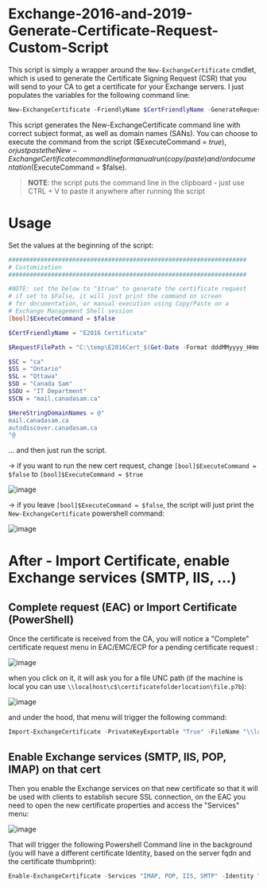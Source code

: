 # Exchange-2016-and-2019-Generate-Certificate-Request-Custom-Script

This script is simply a wrapper around the ```New-ExchangeCertificate``` cmdlet, which is used to generate the Certificate Signing Request (CSR) that you will send to your CA to get a certificate for your Exchange servers. I just populates the variables for the following command line:

```powershell
New-ExchangeCertificate -FriendlyName $CertFriendlyName -GenerateRequest -KeySize 2048 -SubjectName $SubjectName -DomainName $DomainNames -PrivateKeyExportable $true -RequestFile $RequestFilePath -ErrorAction Stop
```

This script generates the New-ExchangeCertificate command line with correct subject format, as well as domain names (SANs). You can choose to execute the command from the script ($ExecuteCommand = $true), or just paste the New-ExchangeCertificate command line for manual run (copy/paste) and/or documentation ($ExecuteCommand = $false).

> **NOTE**: the script puts the command line in the clipboard - just use CTRL + V to paste it anywhere after running the script

# Usage

Set the values at the beginning of the script:

```powershell
###################################################################
# Customization
###################################################################

#NOTE: set the below to "$true" to generate the certificate request
# if set to $False, it will just print the command on screen
# for documentation, or manual execution using Copy/Paste on a
# Exchange Management Shell session
[bool]$ExecuteCommand = $false

$CertFriendlyName = "E2016 Certificate"

$RequestFilePath = "C:\temp\E2016Cert_$(Get-Date -Format dddMMyyyy_HHmmss).req"

$SC = "ca"
$SS = "Ontario"
$SL = "Ottawa"
$SO = "Canada Sam"
$SOU = "IT Department"
$SCN = "mail.canadasam.ca"

$HereStringDomainNames = @"
mail.canadasam.ca
autodiscover.canadasam.ca
"@
```

... and then just run the script.

-> if you want to run the new cert request, change ```[bool]$ExecuteCommand = $false``` to ```[bool]$ExecuteCommand = $true```

![image](https://user-images.githubusercontent.com/33433229/126735538-c9704310-5f48-45a4-8fdf-908c482286ff.png)


-> if you leave ```[bool]$ExecuteCommand = $false```, the script will just print the ```New-ExchangeCertificate``` powershell command:

![image](https://user-images.githubusercontent.com/33433229/126735478-916b9b6d-868b-427a-bd44-d00af802fe3d.png)

# After - Import Certificate, enable Exchange services (SMTP, IIS, ...)

## Complete request (EAC) or Import Certificate (PowerShell)

Once the certificate is received from the CA, you will notice a "Complete" certificate request menu in EAC/EMC/ECP for a pending certificate request :

![image](https://user-images.githubusercontent.com/33433229/126807911-fbea32c2-dbee-4909-b8e9-16e39db684a7.png)

when you click on it, it will ask you for a file UNC path (if the machine is local you can use ```\\localhost\c$\certificatefolderlocation\file.p7b```):

![image](https://user-images.githubusercontent.com/33433229/126808007-bbadbcf7-624c-4880-a9e6-b047c7638501.png)

and under the hood, that menu will trigger the following command:

```powershell
Import-ExchangeCertificate -PrivateKeyExportable "True" -FileName "\\localhost\c$\certificates\Cert_File_Received_From_CA.p7b" -Server "Server.fqdn" 
```

## Enable Exchange services (SMTP, IIS, POP, IMAP) on that cert

Then you enable the Exchange services on that new certificate so that it will be used with clients to establish secure SSL connection, on the EAC you need to open the new certificate properties and access the "Services" menu:

![image](https://user-images.githubusercontent.com/33433229/126806829-aa0c4080-0060-42c9-9a7f-236bb96a1cf5.png)

That will trigger the following Powershell Command line in the background (you will have a different certificate Identity, based on the server fqdn and the certificate thumbprint):

```powershell
Enable-ExchangeCertificate -Services "IMAP, POP, IIS, SMTP" -Identity "Myserver.fqdn\17BE570EFE20836063EE1771C0D18482FBB03846" -Force "True" 
```
